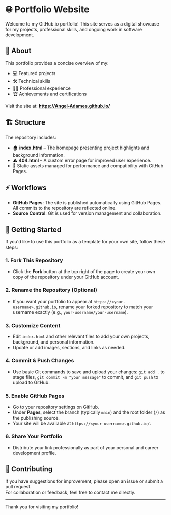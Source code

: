 # 🌐 Portfolio Website

Welcome to my GitHub.io portfolio! This site serves as a digital showcase for my projects, professional skills, and ongoing work in software development.

## 👋 About

This portfolio provides a concise overview of my:

- 💻 Featured projects
- 🛠️ Technical skills
- 👨‍💻 Professional experience
- 🏆 Achievements and certifications

Visit the site at: **https://Angel-Adames.github.io/**

## 🏗️ Structure

The repository includes:

- 🏠 **index.html** – The homepage presenting project highlights and background information.
- ⚠️ **404.html** – A custom error page for improved user experience.
- 📁 Static assets managed for performance and compatibility with GitHub Pages.

## ⚡ Workflows

- **GitHub Pages**: The site is published automatically using GitHub Pages. All commits to the repository are reflected online.
- **Source Control**: Git is used for version management and collaboration.

## 🚀 Getting Started

If you'd like to use this portfolio as a template for your own site, follow these steps:

### 1. Fork This Repository

- Click the **Fork** button at the top right of the page to create your own copy of the repository under your GitHub account.

### 2. Rename the Repository (Optional)

- If you want your portfolio to appear at `https://<your-username>.github.io`, rename your forked repository to match your username exactly (e.g., `your-username/your-username`).

### 3. Customize Content

- Edit `index.html` and other relevant files to add your own projects, background, and personal information.
- Update or add images, sections, and links as needed.

### 4. Commit & Push Changes

- Use basic Git commands to save and upload your changes: `git add .` to stage files, `git commit -m "your message"` to
  commit, and `git push` to upload to GitHub.

### 5. Enable GitHub Pages

- Go to your repository settings on GitHub.
- Under **Pages**, select the branch (typically `main`) and the root folder (`/`) as the publishing source.
- Your site will be available at `https://<your-username>.github.io/`.

### 6. Share Your Portfolio

- Distribute your link professionally as part of your personal and career development profile.

## 🤝 Contributing

If you have suggestions for improvement, please open an issue or submit a pull request.  
For collaboration or feedback, feel free to contact me directly.

---

Thank you for visiting my portfolio!